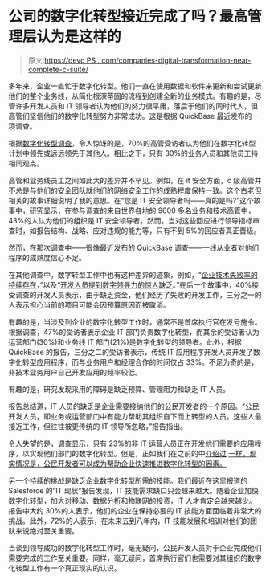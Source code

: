 # 公司的数字化转型接近完成了吗？最高管理层认为是这样的

> 原文:[https://devo PS . com/companies-digital-transformation-near-complete-c-suite/](https://devops.com/companies-digital-transformation-near-complete-c-suite/)

多年来，企业一直忙于数字化转型。他们一直在使用数据和软件来更新和尝试更新他们的整个业务线，从简化根深蒂固的流程到创建全新的业务模式。有趣的是，尽管许多开发人员和 IT 领导者认为他们的努力很平庸，落后于他们的同时代人，但高管们坚信他们的数字化转型努力非常成功。这是根据 QuickBase 最近发布的一项调查。

根据[数字化转型调查](http://apps.quickbase.intuit.com/digital-transformation-survey-2016)，令人惊讶的是，70%的高管受访者认为他们在数字化转型计划中领先或远远领先于其他人。相比之下，只有 30%的业务人员和其他员工持相同观点。

高管和业务线员工之间如此大的差异并不罕见。例如，在 it 安全方面，c 级高管并不总是与他们的安全团队就他们的网络安全工作的成熟程度保持一致。这个古老但相关的故事详细说明了我的意思。在“您是 IT 安全领导者吗——真的是吗?”这个故事中，研究显示，在参与调查的来自世界各地的 9600 多名业务和技术高管中，43%的人认为他们的组织是 IT 安全领导者。然而，当对这些回应进行领导指标审查时，如报告结构、战略、应对违规的能力等，只有不到 5%的回应者真正晋级。

然而，在那次调查中——很像最近发布的 QuickBase 调查——一线从业者对他们程序的成熟度信心不足。

在其他调查中，数字转型工作中也有这种差异的迹象，例如，“[企业技术失败率的持续存在](https://devops.com/2016/05/31/persistence-of-tech-failure-rates/)，”以及“[开发人员提到数字领导力的惊人缺乏](https://devops.com/2016/03/16/developers-lack-of-digital-leadership/)。”在后一个故事中，40%接受调查的开发人员表示，由于缺乏资金，他们经历了失败的开发工作，三分之一的人表示担心当前的项目可能会因预算原因而被取消。

有趣的是，当涉及到企业的数字化转型工作时，通常不是首席执行官在发号施令。根据调查，47%的受访者表示企业 IT 部门负责数字化转型，而其余的受访者认为运营部门(30%)和业务线 IT 部门(21%)是数字化转型的领导者。此外，根据 QuickBase 的报告，三分之二的受访者表示，传统 IT 应用程序开发人员开发了数字化转型应用程序，而与业务用户和经理合作的时间仅占 33%。不足为奇的是，非技术业务用户自己开发应用的频率较低。

有趣的是，研究发现采用的障碍是缺乏预算、管理阻力和缺乏 IT 人员。

报告总结道，IT 人员的缺乏是企业需要接纳他们的公民开发者的一个原因。“公民开发人员，即业务或运营部门中有能力帮助其组织自下而上转型的人员。这些人最接近工作，但往往被更传统的 IT 领导所忽略，”报告指出。

令人失望的是，调查显示，只有 23%的非 IT 运营人员正在开发他们需要的应用程序，以实现他们部门的数字化转型。但是，正如我们在之前的中[介绍过](https://devops.com/2015/11/16/successful-technology-leaders-will-embrace-the-citizen-developer/) [一样，现实情况是，公民开发者可以成为帮助企业快速推进数字化转型的因素。](https://devops.com/2016/08/04/citizen-developers-emerge-when-it-shadow-it-collaborate/)

另一个持续的挑战是缺乏企业数字化转型所需的技能。我们最近在这里报道的 Salesforce 的“IT 现状”报告发现，IT 技能需求缺口只会越来越大。随着企业加快数字化转型，加大对移动、数据分析和物联网的投资，IT 人才肯定会越来越少。报告中大约 30%的人表示，他们的企业在保持必要的 IT 技能方面面临着非常大的挑战。此外，72%的人表示，在未来五到八年内，IT 技能发展和培训对他们的团队来说绝对至关重要。

当谈到领导成功的数字化转型工作时，毫无疑问，公民开发人员对于企业完成他们需要完成的工作至关重要。同样，毫无疑问，首席执行官们也需要对其组织的数字化转型工作有一个真正现实的认识。